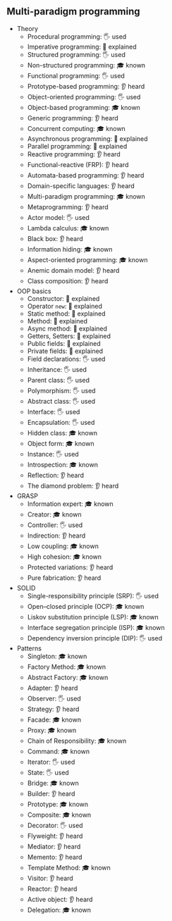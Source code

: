 ## Multi-paradigm programming

- Theory
  - Procedural programming: 🖐️ used
  - Imperative programming: 🙋 explained
  - Structured programming: 🖐️ used
  - Non-structured programming: 🎓 known
  - Functional programming: 🖐️ used
  - Prototype-based programming: 👂 heard
  - Object-oriented programming: 🖐️ used
  - Object-based programming: 🎓 known
  - Generic programming: 👂 heard
  - Concurrent computing: 🎓 known
  - Asynchronous programming: 🙋 explained
  - Parallel programming: 🙋 explained
  - Reactive programming: 👂 heard
  - Functional-reactive (FRP): 👂 heard
  - Automata-based programming: 👂 heard
  - Domain-specific languages: 👂 heard
  - Multi-paradigm programming: 🎓 known
  - Metaprogramming: 👂 heard
  - Actor model: 🖐️ used
  - Lambda calculus: 🎓 known
  - Black box: 👂 heard
  - Information hiding: 🎓 known
  - Aspect-oriented programming: 🎓 known
  - Anemic domain model: 👂 heard
  - Class composition: 👂 heard
- OOP basics
  - Constructor: 🙋 explained
  - Operator `new`: 🙋 explained
  - Static method: 🙋 explained
  - Method: 🙋 explained
  - Async method: 🙋 explained
  - Getters, Setters: 🙋 explained
  - Public fields: 🙋 explained
  - Private fields: 🙋 explained
  - Field declarations: 🖐️ used
  - Inheritance: 🖐️ used
  - Parent class: 🖐️ used
  - Polymorphism: 🖐️ used
  - Abstract class: 🖐️ used
  - Interface: 🖐️ used
  - Encapsulation: 🖐️ used
  - Hidden class: 🎓 known
  - Object form: 🎓 known
  - Instance: 🖐️ used
  - Introspection: 🎓 known
  - Reflection: 👂 heard
  - The diamond problem: 👂 heard
- GRASP
  - Information expert: 🎓 known
  - Creator: 🎓 known
  - Controller: 🖐️ used
  - Indirection: 👂 heard
  - Low coupling: 🎓 known
  - High cohesion: 🎓 known
  - Protected variations: 👂 heard
  - Pure fabrication: 👂 heard
- SOLID
  - Single-responsibility principle (SRP): 🖐️ used
  - Open–closed principle (OCP): 🎓 known
  - Liskov substitution principle (LSP): 🎓 known
  - Interface segregation principle (ISP): 🎓 known
  - Dependency inversion principle (DIP): 🖐️ used
- Patterns
  - Singleton: 🎓 known
  - Factory Method: 🎓 known
  - Abstract Factory: 🎓 known
  - Adapter: 👂 heard
  - Observer: 🖐️ used
  - Strategy: 👂 heard
  - Facade: 🎓 known
  - Proxy: 🎓 known
  - Chain of Responsibility: 🎓 known
  - Command: 🎓 known
  - Iterator: 🖐️ used
  - State: 🖐️ used
  - Bridge: 🎓 known
  - Builder: 👂 heard
  - Prototype: 🎓 known
  - Composite: 🎓 known
  - Decorator: 🖐️ used
  - Flyweight: 👂 heard
  - Mediator: 👂 heard
  - Memento: 👂 heard
  - Template Method: 🎓 known
  - Visitor: 👂 heard
  - Reactor: 👂 heard
  - Active object: 👂 heard
  - Delegation: 🎓 known
